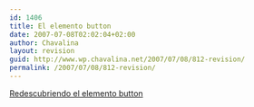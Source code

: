 ```yaml
---
id: 1406
title: El elemento button
date: 2007-07-08T02:02:04+02:00
author: Chavalina
layout: revision
guid: http://www.wp.chavalina.net/2007/07/08/812-revision/
permalink: /2007/07/08/812-revision/
---
```

<a href="http://particletree.com/features/rediscovering-the-button-element" target="_blank">Redescubriendo el elemento button</a>